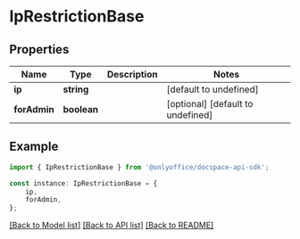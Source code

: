 # IpRestrictionBase


## Properties

Name | Type | Description | Notes
------------ | ------------- | ------------- | -------------
**ip** | **string** |  | [default to undefined]
**forAdmin** | **boolean** |  | [optional] [default to undefined]

## Example

```typescript
import { IpRestrictionBase } from '@onlyoffice/docspace-api-sdk';

const instance: IpRestrictionBase = {
    ip,
    forAdmin,
};
```

[[Back to Model list]](../README.md#documentation-for-models) [[Back to API list]](../README.md#documentation-for-api-endpoints) [[Back to README]](../README.md)
